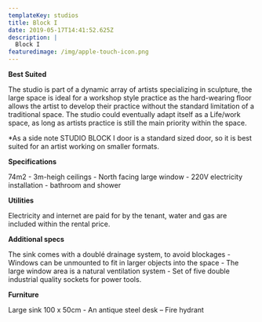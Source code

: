 ```yaml
---
templateKey: studios
title: Block I
date: 2019-05-17T14:41:52.625Z
description: |
  Block I
featuredimage: /img/apple-touch-icon.png
---
```



**Best Suited** 

The studio is part of a dynamic array of artists specializing in sculpture, the large space is ideal for a workshop style practice as the hard-wearing floor allows the artist to develop their practice without the standard limitation of a traditional space.  The studio could eventually adapt itself as a Life/work space, as long as artists practice is still the main priority within the space. 

\*As a side note STUDIO BLOCK I door is a standard sized door, so it is best suited for an artist working on smaller formats.



**Specifications**

74m2 - 3m-heigh ceilings - North facing large window - 220V electricity installation - bathroom and shower 



**Utilities**

Electricity and internet are paid for by the tenant, water and gas are included within the rental price.



**Additional specs**

The sink comes with a doublé drainage system, to avoid blockages - Windows can be unmounted to fit in larger objects into the space - The large window area is a natural ventilation system - Set of five double industrial quality sockets for power tools.



**Furniture**

Large sink 100 x 50cm - An antique steel desk – Fire hydrant
